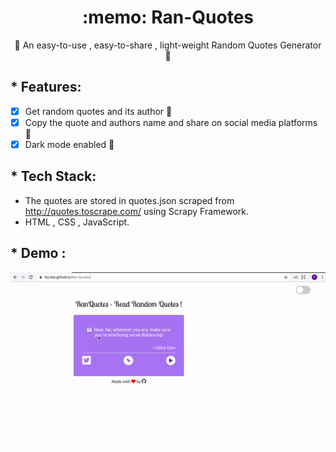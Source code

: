 <h1 align="center">:memo: Ran-Quotes </h1>
<div align="center">
🌟 An easy-to-use , easy-to-share , light-weight Random Quotes Generator 🤩
</div>





## * Features:

* [x] Get random quotes and its author 📝
* [x] Copy the quote and authors name and share on social media platforms 🔗
* [x] Dark mode enabled 🌚

## * Tech Stack:

* The quotes are stored in quotes.json scraped from http://quotes.toscrape.com/ using Scrapy Framework.
* HTML , CSS , JavaScript.


## * Demo :
![](./output.gif)


